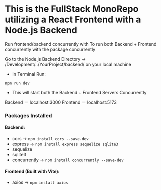 # This is the FullStack MonoRepo utilizing a React Frontend with a Node.js Backend
Run frontend/backend concurrently with
To run both Backend + Frontend concurrently with the package concurrently

Go to the Node.js Backend Directory → /Development/../YourProject/backend/ on your local machine
- In Terminal Run:

`npm run dev`

- This will start both the Backend + Frontend Servers Concurrently

Backend ＝ localhost:3000
Frontend ＝ localhost:5173

### Packages Installed
#### Backend:
- cors → `npm install cors --save-dev`
- express → `npm install express sequelize sqlite3`
- sequelize
- sqlite3
- concurrently → `npm install concurrently --save-dev`
#### Frontend (Built with Vite):
- axios → `npm install axios`
